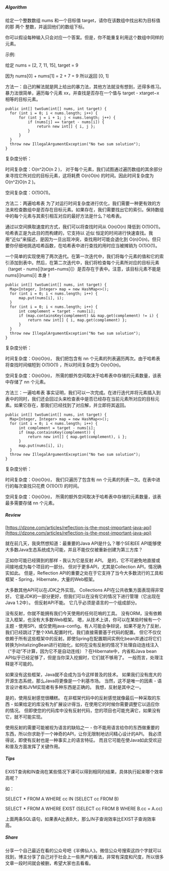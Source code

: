 

##### Algorithm

给定一个整数数组 nums 和一个目标值 target，请你在该数组中找出和为目标值的那 两个 整数，并返回他们的数组下标。

你可以假设每种输入只会对应一个答案。但是，你不能重复利用这个数组中同样的元素。

示例:

给定 nums = [2, 7, 11, 15], target = 9

因为 nums[0] + nums[1] = 2 + 7 = 9
所以返回 [0, 1]



方法一：自己的解法就是网上给出的暴力法，其他方法就没有想到，还得多练习。
暴力法很简单，遍历每个元素 xx，并查找是否存在一个值与 target - xtarget−x 相等的目标元素。

    public int[] twoSum(int[] nums, int target) {
      for (int i = 0; i < nums.length; i++) {
          for (int j = i + 1; j < nums.length; j++) {
              if (nums[j] == target - nums[i]) {
                  return new int[] { i, j };
              }
          }
      }
      throw new IllegalArgumentException("No two sum solution");
    }
复杂度分析：

时间复杂度：O(n^2)O(n 2 )， 对于每个元素，我们试图通过遍历数组的其余部分来寻找它所对应的目标元素，这将耗费 O(n)O(n) 的时间。因此时间复杂度为 O(n^2)O(n 2 )。

空间复杂度：O(1)O(1)。

方法二：两遍哈希表
为了对运行时间复杂度进行优化，我们需要一种更有效的方法来检查数组中是否存在目标元素。如果存在，我们需要找出它的索引。保持数组中的每个元素与其索引相互对应的最好方法是什么？哈希表。

通过以空间换取速度的方式，我们可以将查找时间从 O(n)O(n) 降低到 O(1)O(1)。哈希表正是为此目的而构建的，它支持以 近似 恒定的时间进行快速查找。我用“近似”来描述，是因为一旦出现冲突，查找用时可能会退化到 O(n)O(n)。但只要你仔细地挑选哈希函数，在哈希表中进行查找的用时应当被摊销为 O(1)O(1)。

一个简单的实现使用了两次迭代。在第一次迭代中，我们将每个元素的值和它的索引添加到表中。然后，在第二次迭代中，我们将检查每个元素所对应的目标元素（target - nums[i]target−nums[i]）是否存在于表中。注意，该目标元素不能是 nums[i]nums[i] 本身！


    public int[] twoSum(int[] nums, int target) {
      Map<Integer, Integer> map = new HashMap<>();
      for (int i = 0; i < nums.length; i++) {
          map.put(nums[i], i);
      }
      for (int i = 0; i < nums.length; i++) {
          int complement = target - nums[i];
          if (map.containsKey(complement) && map.get(complement) != i) {
              return new int[] { i, map.get(complement) };
          }
      }
      throw new IllegalArgumentException("No two sum solution");
    }
复杂度分析：

时间复杂度：O(n)O(n)， 我们把包含有 nn 个元素的列表遍历两次。由于哈希表将查找时间缩短到 O(1)O(1) ，所以时间复杂度为 O(n)O(n)。

空间复杂度：O(n)O(n)， 所需的额外空间取决于哈希表中存储的元素数量，该表中存储了 nn 个元素。

方法三：一遍哈希表
事实证明，我们可以一次完成。在进行迭代并将元素插入到表中的同时，我们还会回过头来检查表中是否已经存在当前元素所对应的目标元素。如果它存在，那我们已经找到了对应解，并立即将其返回。


    public int[] twoSum(int[] nums, int target) {
      Map<Integer, Integer> map = new HashMap<>();
      for (int i = 0; i < nums.length; i++) {
          int complement = target - nums[i];
          if (map.containsKey(complement)) {
              return new int[] { map.get(complement), i };
          }
          map.put(nums[i], i);
      }
      throw new IllegalArgumentException("No two sum solution");
    }

复杂度分析：

时间复杂度：O(n)O(n)， 我们只遍历了包含有 nn 个元素的列表一次。在表中进行的每次查找只花费 O(1)O(1) 的时间。

空间复杂度：O(n)O(n)， 所需的额外空间取决于哈希表中存储的元素数量，该表最多需要存储 nn 个元素。



##### Review

[https://dzone.com/articles/reflection-is-the-most-important-java-api](https://dzone.com/articles/reflection-is-the-most-important-java-api)

就在前几天，我突然想知道：最重要的Java API是什么？哪个SE和EE  API能够使大多数Java生态系统成为可能，并且不能仅仅被重新创建为第三方库？

正如你可能已经猜到的那样 - 我认为它是反射 API。 是的，它不可避免地直接或间接地成为每个项目的一部分。 但对于更多API，尤其是Collection API，情况确实如此。 但是，Reflection API的重要之处在于它支持了当今大多数流行的工具和框架 -  Spring，Hibernate，大量的Web框架。

大多数其他API可以在JDK之外实现。 Collections API在公共收集方面表现得非常好。 它是JDK的一部分更好，但我们可以在没有它的情况下进行管理（它出现在Java 1.2中）。 但反射API不能。 它几乎必须是语言的一个组成部分。

没有反射，你就不能拥有我们今天使用的任何花哨的工具。 没有ORM，没有依赖注入框架，也没有大多数Web框架。 嗯，从技术上讲，你可以在某些时候有一个主题 - 使用SPI，或仅使用java-config。有人可能会争辩说，如果不是为了反射，我们已经跳过了整个XML配置时代，我们直接需要基于代码的配置。 但它不仅仅依赖于所有这些框架中的反射。即使Spring在配置期间实例化bean并通过将它们转换为InitalizingBean进行初始化，如何在没有反射的情况下处理自动连线注入（“手动”不计算，因为它不是自动连线）？在Hibernate中，内省和Java bean API似乎已经足够了，但是当你深入挖掘时，它们就不够用了。 一般而言，处理注释是不可能的。

如果没有这些框架，Java就不会成为当今这样普及的技术。 如果我们没有庞大的开源生态系统，那么Java将更像是一个利基市场。 当然，这不是唯一的因素 - 语言设计者和JVM实现者有多种东西是正确的。 我想，反射是其中之一。

是的，使用反射感觉很糟糕。 在非框架代码中的反射感觉就像最后一种采取的东西 - 如果给定的库没有为扩展设计得当，在使用它的时候你需要调整它以适应你的情况。 但即使您的代码库中没有反射代码，您的项目也可能充满它，如果没有它，就不可能实现。

使用反射的需要可能被视为语言的缺陷之一 - 你不能用语言给你的东西做重要的东西，所以你求助于一个神奇的API，让你无限制地访问精心设计的API。 我必须得说，即使有反射也是一种事实上的语言特征。 而且它可能在使Java如此受欢迎和普及方面发挥了关键作用。



##### Tips

EXIST查询和IN查询在某些情况下课可以得到相同的结果，具体执行起来哪个效率高呢？

如：

SELECT * FROM A WHERE cc IN (SELECT cc FROM B)

SELECT * FROM A WHERE EXIST (SELECT cc FROM B WHERE B.cc = A.cc)

上面两条SQL语句，如果表A比表B大，那么IN子查询效率比EXIST子查询效率高。



##### Share

分享一个自己最近在看的公众号吧《半佛仙人》。微信公众号搜索这四个字就可以找到，博主分享了自己对于社会上一些黑产的看法，非常有深度和尺度，所以很多文章一段时间就会被删，希望大家也去看看。